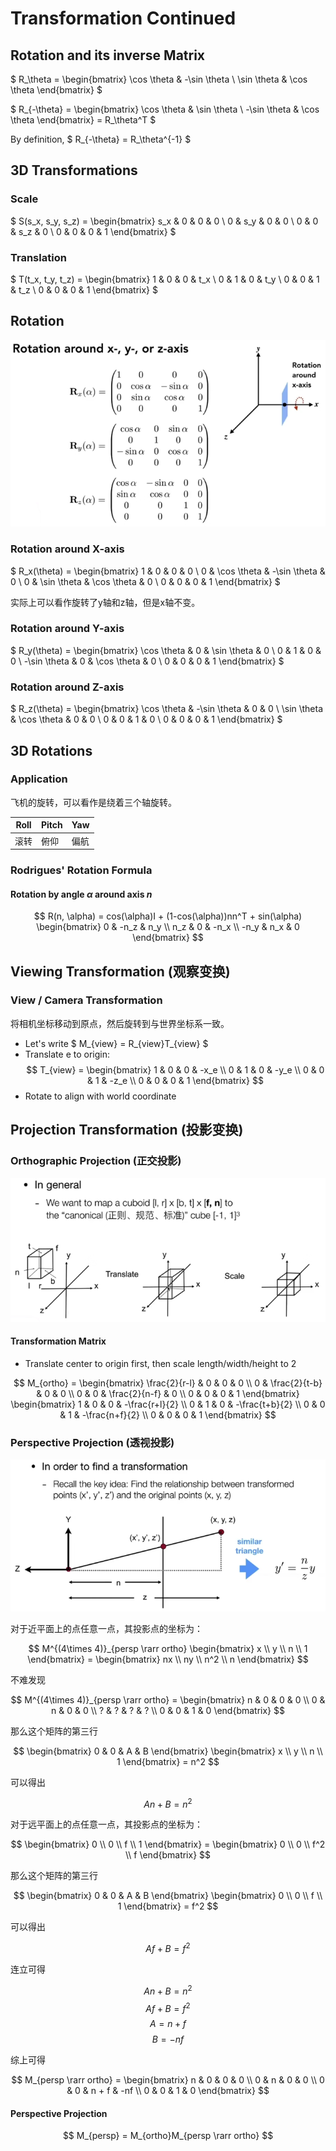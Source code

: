 # Transformation Continued

## Rotation and its inverse Matrix

$ R_\theta = \begin{bmatrix} \cos \theta & -\sin \theta \\ \sin \theta & \cos \theta \end{bmatrix} $

$ R_{-\theta} = \begin{bmatrix} \cos \theta & \sin \theta \\ -\sin \theta & \cos \theta \end{bmatrix} = R_\theta^T $

By definition, $ R_{-\theta} = R_\theta^{-1} $

## 3D Transformations

### Scale

$ S(s_x, s_y, s_z) = \begin{bmatrix} s_x & 0 & 0 & 0 \\ 0 & s_y & 0 & 0 \\ 0 & 0 & s_z & 0 \\ 0 & 0 & 0 & 1 \end{bmatrix} $

### Translation

$ T(t_x, t_y, t_z) = \begin{bmatrix} 1 & 0 & 0 & t_x \\ 0 & 1 & 0 & t_y \\ 0 & 0 & 1 & t_z \\ 0 & 0 & 0 & 1 \end{bmatrix} $

## Rotation

![](images/P4-0.png)

### Rotation around X-axis

$ R_x(\theta) = \begin{bmatrix} 1 & 0 & 0 & 0 \\ 0 & \cos \theta & -\sin \theta & 0 \\ 0 & \sin \theta & \cos \theta & 0 \\ 0 & 0 & 0 & 1 \end{bmatrix} $

实际上可以看作旋转了y轴和z轴，但是x轴不变。

### Rotation around Y-axis

$ R_y(\theta) = \begin{bmatrix} \cos \theta & 0 & \sin \theta & 0 \\ 0 & 1 & 0 & 0 \\ -\sin \theta & 0 & \cos \theta & 0 \\ 0 & 0 & 0 & 1 \end{bmatrix} $

### Rotation around Z-axis

$ R_z(\theta) = \begin{bmatrix} \cos \theta & -\sin \theta & 0 & 0 \\ \sin \theta & \cos \theta & 0 & 0 \\ 0 & 0 & 1 & 0 \\ 0 & 0 & 0 & 1 \end{bmatrix} $

## 3D Rotations

### Application

飞机的旋转，可以看作是绕着三个轴旋转。

| Roll | Pitch | Yaw |
| ---- | ----- | --- |
| 滚转 | 俯仰 | 偏航 |

### Rodrigues' Rotation Formula

#### Rotation by angle $\alpha$ around axis $n$

$$ R(n, \alpha) = cos(\alpha)I + (1-cos(\alpha))nn^T + sin(\alpha) \begin{bmatrix} 0 & -n_z & n_y \\ n_z & 0 & -n_x \\ -n_y & n_x & 0 \end{bmatrix} $$

## Viewing Transformation (观察变换)

### View / Camera Transformation

将相机坐标移动到原点，然后旋转到与世界坐标系一致。

- Let's write $ M_{view} = R_{view}T_{view} $
- Translate e to origin: $$ T_{view} = \begin{bmatrix} 1 & 0 & 0 & -x_e \\ 0 & 1 & 0 & -y_e \\ 0 & 0 & 1 & -z_e \\ 0 & 0 & 0 & 1 \end{bmatrix} $$
- Rotate to align with world coordinate

## Projection Transformation (投影变换)

### Orthographic Projection (正交投影)

![](images/P4-1.png)

#### Transformation Matrix

- Translate center to origin first, then scale length/width/height to 2

$$ M_{ortho} = \begin{bmatrix} \frac{2}{r-l} & 0 & 0 & 0 \\ 0 & \frac{2}{t-b} & 0 & 0 \\ 0 & 0 & \frac{2}{n-f} & 0 \\ 0 & 0 & 0 & 1 \end{bmatrix} \begin{bmatrix} 1 & 0 & 0 & -\frac{r+l}{2} \\ 0 & 1 & 0 & -\frac{t+b}{2} \\ 0 & 0 & 1 & -\frac{n+f}{2} \\ 0 & 0 & 0 & 1 \end{bmatrix} $$

### Perspective Projection (透视投影)

![](images/P4-2.png)

对于近平面上的点任意一点，其投影点的坐标为：

$$ M^{(4\times 4)}_{persp \rarr ortho} \begin{bmatrix} x \\ y \\ n \\ 1 \end{bmatrix} = \begin{bmatrix} nx \\ ny \\ n^2 \\ n \end{bmatrix} $$

不难发现

$$ M^{(4\times 4)}_{persp \rarr ortho} = \begin{bmatrix} n & 0 & 0 & 0 \\ 0 & n & 0 & 0 \\ ? & ? & ? & ? \\ 0 & 0 & 1 & 0 \end{bmatrix} $$

那么这个矩阵的第三行

$$ \begin{bmatrix} 0 & 0 & A & B \end{bmatrix} \begin{bmatrix} x \\ y \\ n \\ 1 \end{bmatrix} = n^2 $$

可以得出

$$ An + B = n^2 $$

对于远平面上的点任意一点，其投影点的坐标为：

$$ \begin{bmatrix} 0 \\ 0 \\ f \\ 1 \end{bmatrix} = \begin{bmatrix} 0 \\ 0 \\ f^2 \\ f \end{bmatrix} $$

那么这个矩阵的第三行

$$ \begin{bmatrix} 0 & 0 & A & B \end{bmatrix} \begin{bmatrix} 0 \\ 0 \\ f \\ 1 \end{bmatrix} = f^2 $$

可以得出

$$ Af + B = f^2 $$

连立可得

$$ An + B = n^2 $$
$$ Af + B = f^2 $$
$$ A = n + f $$
$$ B = -nf $$

综上可得

$$ M_{persp \rarr ortho} = \begin{bmatrix} n & 0 & 0 & 0 \\ 0 & n & 0 & 0 \\ 0 & 0 & n + f & -nf \\ 0 & 0 & 1 & 0 \end{bmatrix} $$

#### Perspective Projection

$$ M_{persp} = M_{ortho}M_{persp \rarr ortho} $$
